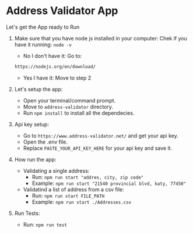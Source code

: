 # Address Validator App

Let's get the App ready to Run

1. Make sure that you have node js installed in your computer:
    Chek if you have it running: ```node -v```
    - No I don't have it: Go to:
    ```bash
    https://nodejs.org/en/download/
    ```
    - Yes I have it: Move to step 2

2. Let's setup the app:
    - Open your terminal/command prompt.
    - Move to ```address-validator``` directory.
    - Run ```npm install``` to install all the dependecies.

3. Api key setup:
    - Go to ```https://www.address-validator.net/``` and get your api key.
    - Open the .env file.
    - Replace ```PASTE_YOUR_API_KEY_HERE``` for your api key and save it.

4. How run the app:
    * Validating a single address:
        - Run: ```npm run start "addres, city, zip code"```
        - Example: ```npm run start "21540 provincial blvd, katy, 77450"```
    * Validatind a list of address from a csv file:
        - Run: ```npm run start FILE_PATH```
        - Example: ```npm run start ./Addresses.csv```

5. Run Tests:
    - Run: ```npm run test```

